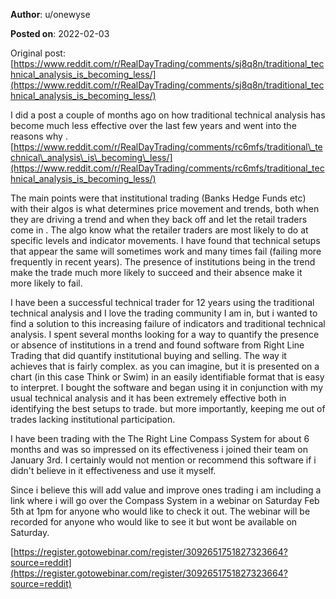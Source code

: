 **Author**: u/onewyse

**Posted on**: 2022-02-03

Original post: [https://www.reddit.com/r/RealDayTrading/comments/sj8q8n/traditional_technical_analysis_is_becoming_less/](https://www.reddit.com/r/RealDayTrading/comments/sj8q8n/traditional_technical_analysis_is_becoming_less/)

I did a post a couple of months ago on how traditional technical analysis has become much less effective over the last few years and went into the reasons why . [https://www.reddit.com/r/RealDayTrading/comments/rc6mfs/traditional\_technical\_analysis\_is\_becoming\_less/](https://www.reddit.com/r/RealDayTrading/comments/rc6mfs/traditional_technical_analysis_is_becoming_less/)

The main points were that institutional trading (Banks Hedge Funds etc) with their algos is what determines price movement and trends, both when they are driving a trend and when they back off and let the retail traders come in . The algo know what the retailer traders are most likely to do at specific levels and indicator movements. I have found that technical setups that appear the same will sometimes work and many times fail (failing more frequently in recent years). The presence of institutions being in the trend make the trade much more likely to succeed and their absence make it more likely to fail. 

I have been a successful technical trader for 12 years using the traditional technical analysis and I love the trading community I am in, but i wanted to find a solution to this increasing failure of indicators and traditional technical analysis.  I spent several months looking for a way to quantify the presence or absence  of institutions in a trend and found software from Right Line Trading that did quantify institutional buying and selling. The way it achieves that is fairly complex. as you can imagine, but it is presented on a chart (in this case Think or Swim) in an easily identifiable format that is easy to interpret. I bought the software and began using it in conjunction with my usual technical analysis and it has been extremely effective both in identifying the best setups to trade. but more importantly, keeping me out of trades lacking institutional participation.  

I have been trading with the The Right Line Compass System for about 6 months and was so impressed on its effectiveness i joined their team on January 3rd. I certainly would not mention or recommend this software if i didn't believe in it effectiveness and use it myself.

Since i believe this will add value and improve ones trading i am including a link where i will go over the Compass System in a webinar on Saturday Feb 5th  at 1pm for anyone who would like to check it out. The webinar will be recorded for anyone who would like to see it but wont be available on Saturday.

[https://register.gotowebinar.com/register/3092651751827323664?source=reddit](https://register.gotowebinar.com/register/3092651751827323664?source=reddit)